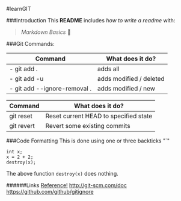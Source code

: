 #learnGIT

###Introduction
This **README** includes _how to write a readme_ with:
> *Markdown Basics* :panda_face: 

###Git Commands: 

Command                      |  What does it do?
------------                 | ---------------
- git add .                  |  adds all
- git add -u                 |  adds modified / deleted
- git add --ignore-removal . |  adds modified / new

Command                      | What does it do?
-------------                | ----------------
git reset                    | Reset current HEAD to specified state
git revert                   | Revert some existing commits

###Code Formatting 
This is done using one or three backticks "`"
```
int x;
x = 2 + 2;
destroy(x);
```
The above function `destroy(x)` does nothing. 




######Links
[Reference!](http://git-scm.com/doc)
http://git-scm.com/doc
https://github.com/github/gitignore
